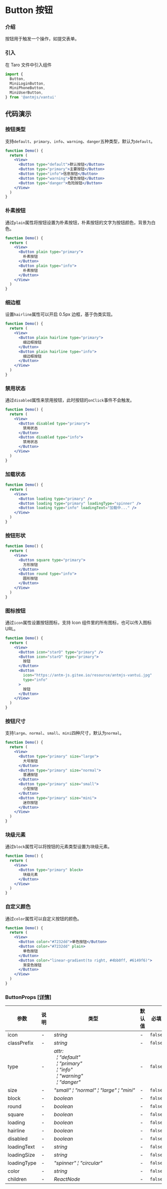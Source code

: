 # Button 按钮

### 介绍

按钮用于触发一个操作，如提交表单。

### 引入

在 Taro 文件中引入组件

```js
import {
  Button,
  MiniLoginButton,
  MiniPhoneButton,
  MiniUserButton,
} from '@antmjs/vantui'
```

## 代码演示

### 按钮类型

支持`default`、`primary`、`info`、`warning`、`danger`五种类型，默认为`default`。

```jsx
function Demo() {
  return (
    <View>
      <Button type="default">默认按钮</Button>
      <Button type="primary">主要按钮</Button>
      <Button type="info">信息按钮</Button>
      <Button type="warning">警告按钮</Button>
      <Button type="danger">危险按钮</Button>
    </View>
  )
}
```

### 朴素按钮

通过`plain`属性将按钮设置为朴素按钮，朴素按钮的文字为按钮颜色，背景为白色。

```jsx
function Demo() {
  return (
    <View>
      <Button plain type="primary">
        朴素按钮
      </Button>
      <Button plain type="info">
        朴素按钮
      </Button>
    </View>
  )
}
```

### 细边框

设置`hairline`属性可以开启 0.5px 边框，基于伪类实现。

```jsx
function Demo() {
  return (
    <View>
      <Button plain hairline type="primary">
        细边框按钮
      </Button>
      <Button plain hairline type="info">
        细边框按钮
      </Button>
    </View>
  )
}
```

### 禁用状态

通过`disabled`属性来禁用按钮，此时按钮的`onClick`事件不会触发。

```jsx
function Demo() {
  return (
    <View>
      <Button disabled type="primary">
        禁用状态
      </Button>
      <Button disabled type="info">
        禁用状态
      </Button>
    </View>
  )
}
```

### 加载状态

```jsx
function Demo() {
  return (
    <View>
      <Button loading type="primary" />
      <Button loading type="primary" loadingType="spinner" />
      <Button loading type="info" loadingText="加载中..." />
    </View>
  )
}
```

### 按钮形状

```jsx
function Demo() {
  return (
    <View>
      <Button square type="primary">
        方形按钮
      </Button>
      <Button round type="info">
        圆形按钮
      </Button>
    </View>
  )
}
```

### 图标按钮

通过`icon`属性设置按钮图标，支持 Icon 组件里的所有图标，也可以传入图标 URL。

```jsx
function Demo() {
  return (
    <View>
      <Button icon="starO" type="primary" />
      <Button icon="starO" type="primary">
        按钮
      </Button>
      <Button
        icon="https://antm-js.gitee.io/resource/antmjs-vantui.jpg"
        type="info"
      >
        按钮
      </Button>
    </View>
  )
}
```

### 按钮尺寸

支持`large`、`normal`、`small`、`mini`四种尺寸，默认为`normal`。

```jsx
function Demo() {
  return (
    <View>
      <Button type="primary" size="large">
        大号按钮
      </Button>
      <Button type="primary" size="normal">
        普通按钮
      </Button>
      <Button type="primary" size="small">
        小型按钮
      </Button>
      <Button type="primary" size="mini">
        迷你按钮
      </Button>
    </View>
  )
}
```

### 块级元素

通过`block`属性可以将按钮的元素类型设置为块级元素。

```jsx
function Demo() {
  return (
    <View>
      <Button type="primary" block>
        块级元素
      </Button>
    </View>
  )
}
```

### 自定义颜色

通过`color`属性可以自定义按钮的颜色。

```jsx
function Demo() {
  return (
    <View>
      <Button color="#7232dd">单色按钮</Button>
      <Button color="#7232dd" plain>
        单色按钮
      </Button>
      <Button color="linear-gradient(to right, #4bb0ff, #6149f6)">
        渐变色按钮
      </Button>
    </View>
  )
}
```
### ButtonProps [[详情]](https://github.com/AntmJS/vantui/tree/main/packages/vantui/types/button.d.ts)   

| 参数 | 说明 | 类型 | 默认值 | 必填 |
| --- | --- | --- | --- | --- |
| icon | - | _&nbsp;&nbsp;string<br/>_ | - | `false` |
| classPrefix | - | _&nbsp;&nbsp;string<br/>_ | - | `false` |
| type | - | _&nbsp;&nbsp;attr:<br/>&nbsp;&nbsp;&nbsp;&nbsp;&brvbar;&nbsp;"default"<br/>&nbsp;&nbsp;&nbsp;&nbsp;&brvbar;&nbsp;"primary"<br/>&nbsp;&nbsp;&nbsp;&nbsp;&brvbar;&nbsp;"info"<br/>&nbsp;&nbsp;&nbsp;&nbsp;&brvbar;&nbsp;"warning"<br/>&nbsp;&nbsp;&nbsp;&nbsp;&brvbar;&nbsp;"danger"<br/>_ | - | `false` |
| size | - | _&nbsp;&nbsp;"small"&nbsp;&brvbar;&nbsp;"normal"&nbsp;&brvbar;&nbsp;"large"&nbsp;&brvbar;&nbsp;"mini"<br/>_ | - | `false` |
| block | - | _&nbsp;&nbsp;boolean<br/>_ | - | `false` |
| round | - | _&nbsp;&nbsp;boolean<br/>_ | - | `false` |
| square | - | _&nbsp;&nbsp;boolean<br/>_ | - | `false` |
| loading | - | _&nbsp;&nbsp;boolean<br/>_ | - | `false` |
| hairline | - | _&nbsp;&nbsp;boolean<br/>_ | - | `false` |
| disabled | - | _&nbsp;&nbsp;boolean<br/>_ | - | `false` |
| loadingText | - | _&nbsp;&nbsp;string<br/>_ | - | `false` |
| loadingSize | - | _&nbsp;&nbsp;string<br/>_ | - | `false` |
| loadingType | - | _&nbsp;&nbsp;"spinner"&nbsp;&brvbar;&nbsp;"circular"<br/>_ | - | `false` |
| color | - | _&nbsp;&nbsp;string<br/>_ | - | `false` |
| children | - | _&nbsp;&nbsp;ReactNode<br/>_ | - | `false` |

